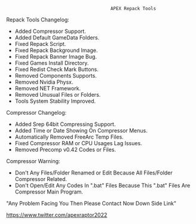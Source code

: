                                            APEX Repack Tools

Repack Tools Changelog:

- Added Compressor Support.
- Added Default GameData Folders.
- Fixed Repack Script.
- Fixed Repack Background Image.
- Fixed Repack Banner Image Bug.
- Fixed Games Install Directory.
- Fixed Redist Check Mark Buttons.
- Removed Components Supports.
- Removed Nvidia Physx.
- Removed NET Framework.
- Removed Unusual Files or Folders.
- Tools System Stability Improved.

Compressor Changelog:

- Added Srep 64bit Compressing Support.
- Added Time or Date Showing On Compressor Menus.
- Automatically Removed FreeArc Temp Files.
- Fixed Compressor RAM or CPU Usages Lag Issues.
- Removed Precomp v0.42 Codes or Files.

Compressor Warning:

- Don't Any Files/Folder Renamed or Edit Because All Files/Folder Compressor Related.
- Don't Open/Edit Any Codes In ".bat" Files Because This ".bat" Files Are Compressor Main Program. 

"Any Problem Facing You Then Please Contact Now Down Side Link"

https://www.twitter.com/apexraptor2022
